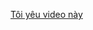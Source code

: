 <a href="[https://www.youtube.com/watch?v=ABCxyz](https://www.youtube.com/watch?v=W_E9NFb3UPI&ab_channel=H%C3%A0o)">Tôi yêu video này</a>
